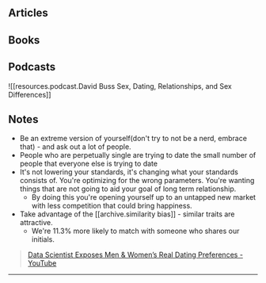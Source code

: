 
## Articles

## Books

## Podcasts

![[resources.podcast.David Buss Sex, Dating, Relationships, and Sex Differences]]

## Notes

- Be an extreme version of yourself(don't try to not be a nerd, embrace that) - and ask out a lot of people.
- People who are perpetually single are trying to date the small number of people that everyone else is trying to date
- It's not lowering your standards, it's changing what your standards consists of. You're optimizing for the wrong parameters. You're wanting things that are not going to aid your goal of long term relationship.
  - By doing this you're opening yourself up to an untapped new market with less competition that could bring happiness.
- Take advantage of the [[archive.similarity bias]] - similar traits are attractive.
  - We're 11.3% more likely to match with someone who shares our initials.

> [Data Scientist Exposes Men & Women’s Real Dating Preferences - YouTube](https://www.youtube.com/watch?v=IyybKWC6JGY)

---
